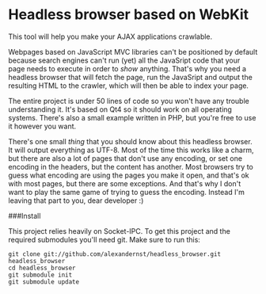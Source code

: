 Headless browser based on WebKit
================

This tool will help you make your AJAX applications crawlable.

Webpages based on JavaScript MVC libraries can't be positioned
by default because search engines can't run (yet) all the
JavaSript code that your page needs to execute in order to *show*
anything. That's why you need a headless browser that will fetch
the page, run the JavaSript and output the resulting HTML to the
crawler, which will then be able to index your page.

The entire project is under 50 lines of code so you won't have 
any trouble understanding it. It's based on Qt4 so it should work
on all operating systems. There's also a small example written in
PHP, but you're free to use it however you want.

There's one small *thing* that you should know about this headless
browser. It will output everything as UTF-8. Most of the time this
works like a charm, but there are also a lot of pages that don't
use any encoding, or set one encoding in the headers, but the
content has another. Most browsers try to guess what encoding are
using the pages you make it open, and that's ok with most pages,
but there are some exceptions. And that's why I don't want to play
the same game of trying to guess the encoding. Instead I'm leaving
that part to you, dear developer :)


###Install

This project relies heavily on Socket-IPC. To get this project and
the required submodules you'll need git. Make sure to run this:

```
git clone git://github.com/alexandernst/headless_browser.git headless_browser
cd headless_browser
git submodule init
git submodule update
```
